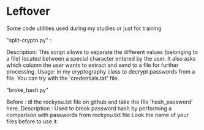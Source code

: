 # Leftover
Some code utilities used during my studies or just for training

"split-crypto.py" : 

  Description:
  This script allows to separate the different values (belonging to a file) located between a special character entered by the user.
  It also asks which column the user wants to extract and send to a file for further processing.
  Usage: in my cryptography class to decrypt passwords from a file.
  You can try with the 'credentials.txt' file.


"broke_hash.py"

  Before : dl the rockyou.txt file on github and take the file 'hash_password' here.
  Description : Used to break password hash by performing a comparison with passwords from rockyou.txt file
  Look the name of your files before to use it.
